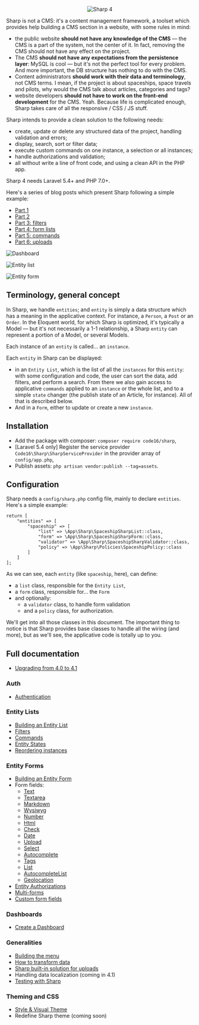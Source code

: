 <div align="center">

![Sharp 4](docs/img/logo.png)

</div>

Sharp is not a CMS: it's a content management framework, a toolset which provides help building a CMS section in a website, with some rules in mind:
- the public website **should not have any knowledge of the CMS** — the CMS is a part of the system, not the center of it. In fact, removing the CMS should not have any effect on the project.
- The CMS **should not have any expectations from the persistence layer**: MySQL is cool — but it's not the perfect tool for every problem. And more important, the DB structure has nothing to do with the CMS.
- Content administrators **should work with their data and terminology**, not CMS terms. I mean, if the project is about spaceships, space travels and pilots, why would the CMS talk about articles, categories and tags?
- website developers **should not have to work on the front-end development** for the CMS. Yeah. Because life is complicated enough, Sharp takes care of all the responsive / CSS / JS stuff.
 
Sharp intends to provide a clean solution to the following needs:
- create, update or delete any structured data of the project, handling validation and errors;
- display, search, sort or filter data;
- execute custom commands on one instance, a selection or all instances;
- handle authorizations and validation;
- all without write a line of front code, and using a clean API in the PHP app.

Sharp 4 needs Laravel 5.4+ and PHP 7.0+.

Here's a series of blog posts which present Sharp following a simple example:
- [Part 1](https://medium.com/@lonchampt/about-sharp-for-laravel-part-1-74a826279fe0)
- [Part 2](https://medium.com/@lonchampt/about-sharp-for-laravel-part-2-9c7779782f31)
- [Part 3: filters](https://medium.com/@lonchampt/about-sharp-for-laravel-part-3-2bb992d6a8e3)
- [Part 4: form lists](https://medium.com/@lonchampt/about-sharp-for-laravel-part-4-cb2232caf234)
- [Part 5: commands](https://medium.com/@lonchampt/about-sharp-for-laravel-part-5-44699e270647)
- [Part 6: uploads](https://medium.com/@lonchampt/about-sharp-for-laravel-part-6-a03ee71cb2c5)

![Dashboard](docs/img/dashboard.png)

![Entity list](docs/img/list.png)

![Entity form](docs/img/form.png)

## Terminology, general concept

In Sharp, we handle `entities`; and `entity` is simply a data structure which has a meaning in the applicative context. For instance, a `Person`, a `Post` or an `Order`. In the Eloquent world, for which Sharp is optimized, it's typically a Model — but it's not necessarily a 1-1 relationship, a Sharp `entity` can represent a portion of a Model, or several Models.

Each instance of an `entity` is called... an `instance`.

Each `entity` in Sharp can be displayed:
- in an `Entity List`, which is the list of all the `instances` for this `entity`: with some configuration and code, the user can sort the data, add filters, and perform a search. From there we also gain access to applicative `commands` applied to an `instance` or the whole list, and to a simple `state` changer (the publish state of an Article, for instance). All of that is described below.
- And in a `Form`, either to update or create a new `instance`.

## Installation

- Add the package with composer: `composer require code16/sharp`,
- [Laravel 5.4 only] Register the service provider `Code16\Sharp\SharpServiceProvider` in the provider array of `config/app.php`,
- Publish assets: `php artisan vendor:publish --tag=assets`.

## Configuration

Sharp needs a `config/sharp.php` config file, mainly to declare `entities`. Here's a simple example:

    return [
        "entities" => [
            "spaceship" => [
                "list" => \App\Sharp\SpaceshipSharpList::class,
                "form" => \App\Sharp\SpaceshipSharpForm::class,
                "validator" => \App\Sharp\SpaceshipSharpValidator::class,
                "policy" => \App\Sharp\Policies\SpaceshipPolicy::class
            ]
        ]
    ];

As we can see, each `entity` (like `spaceship`, here), can define:

- a `list` class, responsible for the `Entity List`,
- a `form` class, responsible for... the `Form`
- and optionally:
	- a `validator` class, to handle form validation
	- and a `policy` class, for authorization.

We'll get into all those classes in this document. The important thing to notice is that Sharp provides base classes to handle all the wiring (and more), but as we'll see, the applicative code is totally up to you.

## Full documentation

- [Upgrading from 4.0 to 4.1](docs/upgrading/4.1.md)

### Auth

- [Authentication](docs/authentication.md)

### Entity Lists

- [Building an Entity List](docs/building-entity-list.md)
- [Filters](docs/filters.md)
- [Commands](docs/commands.md)
- [Entity States](docs/entity-states.md)
- [Reordering instances](docs/reordering-instances.md)

### Entity Forms

- [Building an Entity Form](docs/building-entity-form.md)
- Form fields:
	- [Text](docs/form-fields/text.md)
	- [Textarea](docs/form-fields/textarea.md)
	- [Markdown](docs/form-fields/markdown.md)
	- [Wysiwyg](docs/form-fields/wysiwyg.md)
	- [Number](docs/form-fields/number.md)
	- [Html](docs/form-fields/html.md)
	- [Check](docs/form-fields/check.md)
	- [Date](docs/form-fields/date.md)
	- [Upload](docs/form-fields/upload.md)
	- [Select](docs/form-fields/select.md)
	- [Autocomplete](docs/form-fields/autocomplete.md)
	- [Tags](docs/form-fields/tags.md)
	- [List](docs/form-fields/list.md)
	- [AutocompleteList](docs/form-fields/autocomplete-list.md)
	- [Geolocation](docs/form-fields/geolocation.md)
- [Entity Authorizations](docs/entity-authorizations.md)
- [Multi-forms](docs/multiforms.md)
- [Custom form fields](docs/custom-form-fields.md)

### Dashboards
- [Create a Dashboard](docs/dashboard.md)

### Generalities
- [Building the menu](docs/building-menu.md)
- [How to transform data](docs/how-to-transform-data.md)
- [Sharp built-in solution for uploads](docs/sharp-built-in-solution-for-uploads.md)
- Handling data localization (coming in 4.1)
- [Testing with Sharp](docs/testing-with-sharp.md)

### Theming and CSS
- [Style & Visual Theme](docs/style-visual-theme.md)
- Redefine Sharp theme (coming soon)
